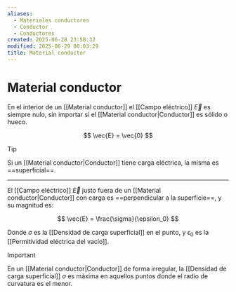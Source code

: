 ```yaml
---
aliases:
  - Materiales conductores
  - Conductor
  - Conductores
created: 2025-06-28 23:58:32
modified: 2025-06-29 00:03:29
title: Material conductor
---
```


# Material conductor

En el interior de un [[Material conductor]] el [[Campo eléctrico]] $\vec{E}$ es siempre nulo, sin importar si el [[Material conductor|Conductor]] es sólido o hueco.

$$
\vec{E} = \vec{0}
$$

> [!tip]
> Si un [[Material conductor|Conductor]] tiene carga eléctrica, la misma es ==superficial==.

---

El [[Campo eléctrico]] $\vec{E}$ justo fuera de un [[Material conductor|Conductor]] con carga es ==perpendicular a la superficie==, y su magnitud es:

$$
\vec{E} = \frac{\sigma}{\epsilon_0}
$$

Donde $\sigma$ es la [[Densidad de carga superficial]] en el punto, y $\epsilon_0$ es la [[Permitividad eléctrica del vacío]].

> [!important]
> En un [[Material conductor|Conductor]] de forma irregular, la [[Densidad de carga superficial]] $\sigma$ es máxima en aquellos puntos donde el radio de curvatura es el menor.
